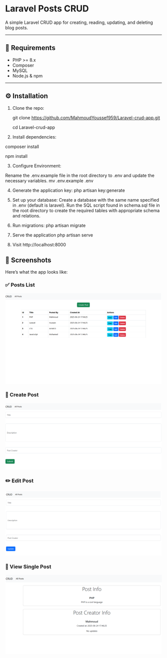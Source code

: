 # Laravel Posts CRUD

A simple Laravel CRUD app for creating, reading, updating, and deleting blog posts.

---

## 🚀 Requirements

- PHP >= 8.x
- Composer
- MySQL
- Node.js & npm

---
## ⚙️ Installation

1. Clone the repo:

   git clone https://github.com/MahmoudYoussef959/Laravel-crud-app.git
   
   cd Laravel-crud-app

3. Install dependencies:
   
composer install

npm install

3. Configure Environment:

  Rename the .env.example file in the root directory to .env and update the necessary variables.
  mv .env.example .env

4. Generate the application key:
   php artisan key:generate

5. Set up your database:
  Create a database with the same name specified in .env (default is laravel).
  Run the SQL script found in schema.sql file in the root directory to create the required tables with appropriate schema and relations.

6. Run migrations:
   php artisan migrate

7. Serve the application
   php artisan serve

8. Visit http://localhost:8000


## 📸 Screenshots

Here’s what the app looks like:

### ✅ Posts List
![Posts page](screenshots/index-page.png)

### 📝 Create Post
![Create new post](screenshots/create-page.png)

### ✏️ Edit Post
![Edit post page](screenshots/edit-page.png)

### 👀 View Single Post
![Single post page](screenshots/show-page.png)
